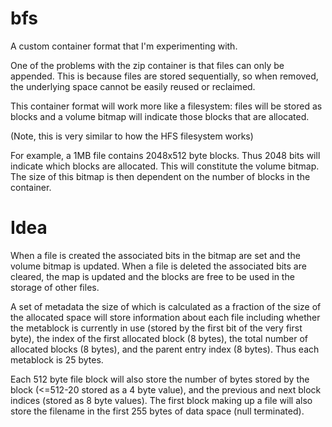 bfs
===

A custom container format that I'm experimenting with.

One of the problems with the zip container is that files can only be appended. 
This is because files are stored sequentially, so when removed, the underlying
space cannot be easily reused or reclaimed.

This container format will work more like a filesystem: files will be stored
as blocks and a volume bitmap will indicate those blocks that are allocated.

(Note, this is very similar to how the HFS filesystem works)

For example, a 1MB file contains 2048x512 byte blocks. Thus 2048 bits will indicate
which blocks are allocated. This will constitute the volume bitmap. 
The size of this bitmap is then dependent on the number of blocks in the container. 

Idea
====

When a file is created the associated bits in the bitmap are set and the volume
bitmap is updated. When a file is deleted the associated bits are cleared, the 
map is updated and the blocks are free to be used in the storage of other files.

A set of metadata the size of which is calculated as a fraction of the size of 
the allocated space will store information about each file including whether the
metablock is currently in use (stored by the first bit of the very first byte),
the index of the first allocated block (8 bytes), the total number of allocated blocks
(8 bytes), and the parent entry index (8 bytes). Thus each metablock is 25 bytes.

Each 512 byte file block will also store the number of bytes stored by the block 
(<=512-20 stored as a 4 byte value), and the previous and next block indices
(stored as 8 byte values). The first block making up a file will also store the 
filename in the first 255 bytes of data space (null terminated).
